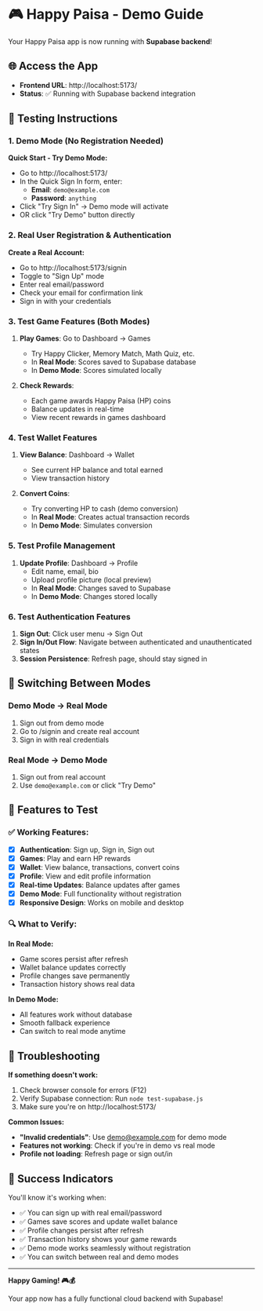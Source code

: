 # 🎮 Happy Paisa - Demo Guide

Your Happy Paisa app is now running with **Supabase backend**!

## 🌐 Access the App
- **Frontend URL**: http://localhost:5173/
- **Status**: ✅ Running with Supabase backend integration

## 🧪 Testing Instructions

### 1. Demo Mode (No Registration Needed)
**Quick Start - Try Demo Mode:**
- Go to http://localhost:5173/
- In the Quick Sign In form, enter:
  - **Email**: `demo@example.com`
  - **Password**: `anything`
- Click "Try Sign In" → Demo mode will activate
- OR click "Try Demo" button directly

### 2. Real User Registration & Authentication
**Create a Real Account:**
- Go to http://localhost:5173/signin
- Toggle to "Sign Up" mode
- Enter real email/password
- Check your email for confirmation link
- Sign in with your credentials

### 3. Test Game Features (Both Modes)
1. **Play Games**: Go to Dashboard → Games
   - Try Happy Clicker, Memory Match, Math Quiz, etc.
   - In **Real Mode**: Scores saved to Supabase database
   - In **Demo Mode**: Scores simulated locally

2. **Check Rewards**: 
   - Each game awards Happy Paisa (HP) coins
   - Balance updates in real-time
   - View recent rewards in games dashboard

### 4. Test Wallet Features
1. **View Balance**: Dashboard → Wallet
   - See current HP balance and total earned
   - View transaction history
   
2. **Convert Coins**: 
   - Try converting HP to cash (demo conversion)
   - In **Real Mode**: Creates actual transaction records
   - In **Demo Mode**: Simulates conversion

### 5. Test Profile Management
1. **Update Profile**: Dashboard → Profile
   - Edit name, email, bio
   - Upload profile picture (local preview)
   - In **Real Mode**: Changes saved to Supabase
   - In **Demo Mode**: Changes stored locally

### 6. Test Authentication Features
1. **Sign Out**: Click user menu → Sign Out
2. **Sign In/Out Flow**: Navigate between authenticated and unauthenticated states
3. **Session Persistence**: Refresh page, should stay signed in

## 🔄 Switching Between Modes

### Demo Mode → Real Mode
1. Sign out from demo mode
2. Go to /signin and create real account
3. Sign in with real credentials

### Real Mode → Demo Mode  
1. Sign out from real account
2. Use `demo@example.com` or click "Try Demo"

## 🎯 Features to Test

### ✅ Working Features:
- [x] **Authentication**: Sign up, Sign in, Sign out
- [x] **Games**: Play and earn HP rewards  
- [x] **Wallet**: View balance, transactions, convert coins
- [x] **Profile**: View and edit profile information
- [x] **Real-time Updates**: Balance updates after games
- [x] **Demo Mode**: Full functionality without registration
- [x] **Responsive Design**: Works on mobile and desktop

### 🔍 What to Verify:

**In Real Mode:**
- Game scores persist after refresh
- Wallet balance updates correctly
- Profile changes save permanently
- Transaction history shows real data

**In Demo Mode:**  
- All features work without database
- Smooth fallback experience
- Can switch to real mode anytime

## 🐛 Troubleshooting

**If something doesn't work:**
1. Check browser console for errors (F12)
2. Verify Supabase connection: Run `node test-supabase.js`
3. Make sure you're on http://localhost:5173/

**Common Issues:**
- **"Invalid credentials"**: Use demo@example.com for demo mode
- **Features not working**: Check if you're in demo vs real mode
- **Profile not loading**: Refresh page or sign out/in

## 🎉 Success Indicators

You'll know it's working when:
- ✅ You can sign up with real email/password
- ✅ Games save scores and update wallet balance
- ✅ Profile changes persist after refresh  
- ✅ Transaction history shows your game rewards
- ✅ Demo mode works seamlessly without registration
- ✅ You can switch between real and demo modes

---

**Happy Gaming! 🎮💰**

Your app now has a fully functional cloud backend with Supabase!